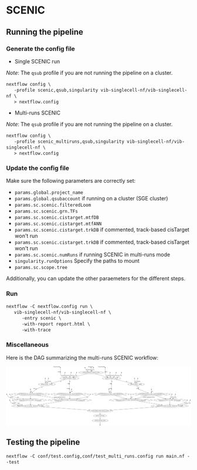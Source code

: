 # SCENIC

## Running the pipeline

### Generate the config file

- Single SCENIC run

*Note*: The `qsub` profile if you are not running the pipeline on a cluster.

```{bash}
nextflow config \
   -profile scenic,qsub,singularity vib-singlecell-nf/vib-singlecell-nf \
   > nextflow.config
```

- Multi-runs SCENIC

*Note*: The `qsub` profile if you are not running the pipeline on a cluster.

```{bash}
nextflow config \
   -profile scenic_multiruns,qsub,singularity vib-singlecell-nf/vib-singlecell-nf \
   > nextflow.config
```

### Update the config file

Make sure the following parameters are correctly set:
- `params.global.project_name`
- `params.global.qsubaccount` if running on a cluster (SGE cluster)
- `params.sc.scenic.filteredLoom`
- `params.sc.scenic.grn.TFs`
- `params.sc.scenic.cistarget.mtfDB`
- `params.sc.scenic.cistarget.mtfANN`
- `params.sc.scenic.cistarget.trkDB` if commented, track-based cisTarget won't run
- `params.sc.scenic.cistarget.trkDB` if commented, track-based cisTarget won't run
- `params.sc.scenic.numRuns` if running SCENIC in multi-runs mode
- `singularity.runOptions` Specify the paths to mount
- `params.sc.scope.tree`

Additionally, you can update the other paraemeters for the different steps.

### Run 

```{bash}
nextflow -C nextflow.config run \
   vib-singlecell-nf/vib-singlecell-nf \
      -entry scenic \
      -with-report report.html \
      -with-trace
```

### Miscellaneous

Here is the DAG summarizing the multi-runs SCENIC workflow:

![Multi-Runs Motif and Track based SCENIC](assets/multi_runs_motif_track_scenic.svg)

## Testing the pipeline

```{bash}
nextflow -C conf/test.config,conf/test_multi_runs.config run main.nf --test
```